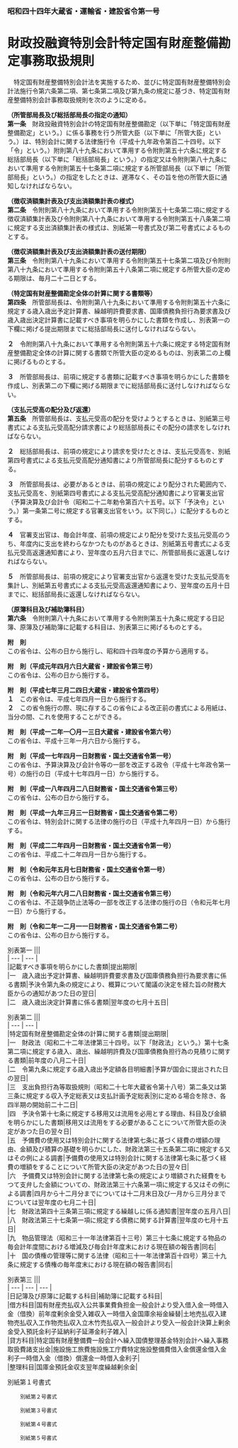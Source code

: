 ### 昭和四十四年大蔵省・運輸省・建設省令第一号  
# 財政投融資特別会計特定国有財産整備勘定事務取扱規則  
　特定国有財産整備特別会計法を実施するため、並びに特定国有財産整備特別会計法施行令第六条第二項、第七条第二項及び第九条の規定に基づき、特定国有財産整備特別会計事務取扱規則を次のように定める。  
  
**（所管部局長及び総括部局長の指定の通知）**  
**第一条**　財政投融資特別会計の特定国有財産整備勘定（以下単に「特定国有財産整備勘定」という。）に係る事務を行う所管大臣（以下単に「所管大臣」という。）は、特別会計に関する法律施行令（平成十九年政令第百二十四号。以下「令」という。）附則第八十九条において準用する令附則第五十六条に規定する総括部局長（以下単に「総括部局長」という。）の指定又は令附則第八十九条において準用する令附則第五十七条第二項に規定する所管部局長（以下単に「所管部局長」という。）の指定をしたときは、遅滞なく、その旨を他の所管大臣に通知しなければならない。  
  
**（徴収済額集計表及び支出済額集計表の様式）**  
**第二条**　令附則第八十九条において準用する令附則第五十七条第二項に規定する徴収済額集計表及び令附則第八十九条において準用する令附則第五十八条第二項に規定する支出済額集計表の様式は、別紙第一号書式及び第二号書式によるものとする。  
  
**（徴収済額集計表及び支出済額集計表の送付期限）**  
**第三条**　令附則第八十九条において準用する令附則第五十七条第二項及び令附則第八十九条において準用する令附則第五十八条第二項に規定する所管大臣の定める期限は、毎月二十二日とする。  
  
**（特定国有財産整備勘定全体の計算に関する書類等）**  
**第四条**　所管部局長は、令附則第八十九条において準用する令附則第五十六条に規定する歳入歳出予定計算書、繰越明許費要求書、国庫債務負担行為要求書及び歳入歳出決定計算書に記載すべき事項を明らかにした書類を作成し、別表第一の下欄に掲げる提出期限までに総括部局長に送付しなければならない。  
  
**２**　令附則第八十九条において準用する令附則第五十六条に規定する特定国有財産整備勘定全体の計算に関する書類で所管大臣の定めるものは、別表第二の上欄に掲げるものとする。  
  
**３**　所管部局長は、前項に規定する書類に記載すべき事項を明らかにした書類を作成し、別表第二の下欄に掲げる期限までに総括部局長に送付しなければならない。  
  
**（支払元受高の配分及び返還）**  
**第五条**　所管部局長は、支払元受高の配分を受けようとするときは、別紙第三号書式による支払元受高配分請求書により総括部局長にその配分の請求をしなければならない。  
  
**２**　総括部局長は、前項の規定により請求を受けたときは、支払元受高を、別紙第四号書式による支払元受高配分通知書により所管部局長に配分するものとする。  
  
**３**　所管部局長は、必要があるときは、前項の規定により配分された範囲内で、支払元受高を、別紙第四号書式による支払元受高配分通知書により官署支出官（予算決算及び会計令（昭和二十二年勅令第百六十五号。以下「予決令」という。）第一条第二号に規定する官署支出官をいう。以下同じ。）に配分するものとする。  
  
**４**　官署支出官は、毎会計年度、前項の規定により配分を受けた支払元受高のうち、年度内に支出を終わらなかつたものがあるときは、別紙第五号書式による支払元受高返還通知書により、翌年度の五月六日までに、所管部局長に返還しなければならない。  
  
**５**　所管部局長は、前項の規定により官署支出官から返還を受けた支払元受高を集計し、別紙第五号書式による支払元受高返還通知書により、翌年度の五月十日までに、総括部局長に返還しなければならない。  
  
**（原簿科目及び補助簿科目）**  
**第六条**　令附則第八十九条において準用する令附則第五十九条に規定する日記簿、原簿及び補助簿に記載する科目は、別表第三に掲げるものとする。  
  
**附　則**  
この省令は、公布の日から施行し、昭和四十四年度の予算から適用する。  
  
**附　則（平成元年四月六日大蔵省・建設省令第三号）**  
この省令は、公布の日から施行する。  
  
**附　則（平成七年三月二四日大蔵省・建設省令第四号）**  
**１**　この省令は、平成七年四月一日から施行する。  
**２**　この省令施行の際、現に存するこの省令による改正前の書式による用紙は、当分の間、これを使用することができる。  
  
**附　則（平成一二年一〇月一三日大蔵省・建設省令第六号）**  
この省令は、平成十三年一月六日から施行する。  
  
**附　則（平成一七年四月一日財務省・国土交通省令第一号）**  
この省令は、予算決算及び会計令等の一部を改正する政令（平成十七年政令第一号）の施行の日（平成十七年四月一日）から施行する。  
  
**附　則（平成一八年四月二八日財務省・国土交通省令第三号）**  
この省令は、公布の日から施行する。  
  
**附　則（平成一九年三月三一日財務省・国土交通省令第二号）**  
この省令は、特別会計に関する法律の施行の日（平成十九年四月一日）から施行する。  
  
**附　則（平成二二年四月一日財務省・国土交通省令第一号）**  
この省令は、平成二十二年四月一日から施行する。  
  
**附　則（令和元年五月七日財務省・国土交通省令第一号）**  
この省令は、公布の日から施行する。  
  
**附　則（令和元年六月二八日財務省・国土交通省令第三号）**  
この省令は、不正競争防止法等の一部を改正する法律の施行の日（令和元年七月一日）から施行する。  
  
**附　則（令和二年一二月一一日財務省・国土交通省令第二号）**  
この省令は、公布の日から施行する。  
  
別表第一
|||  
| --- | --- |  
|記載すべき事項を明らかにした書類|提出期限|  
|一　歳入歳出予定計算書、繰越明許費要求書及び国庫債務負担行為要求書に係る書類|予決令第九条の規定により、概算について閣議の決定を経た旨の財務大臣からの通知があつた日の翌日|  
|二　歳入歳出決定計算書に係る書類|翌年度の七月十五日|  
  
別表第二
|||  
| --- | --- |  
|特定国有財産整備勘定全体の計算に関する書類|提出期限|  
|一　財政法（昭和二十二年法律第三十四号。以下「財政法」という。）第十七条第二項に規定する歳入、歳出、繰越明許費及び国庫債務負担行為の見積りに関する書類|前年度の八月二十日|  
|二　令第九条に規定する歳入歳出予定額各目明細書|予算が国会に提出された日の翌日|  
|三　支出負担行為等取扱規則（昭和二十七年大蔵省令第十八号）第二条又は第三条に規定する収入予定総表又は支払計画予定総表|別に定める場合を除き、各四半期の開始前二十二日|  
|四　予決令第十七条に規定する移用又は流用を必用とする理由、科目及び金額を明らかにした書類|移用又は流用をする必要があることについて所管大臣の決定があつた日の翌々日|  
|五　予備費の使用又は特別会計に関する法律第七条に基づく経費の増額の理由、金額及び積算の基礎を明らかにした、財政法第三十五条第二項に規定する又はその例による調書|予備費の使用又は特別会計に関する法律第七条に基づく経費の増額をすることについて所管大臣の決定があつた日の翌々日|  
|六　予備費又は特別会計に関する法律第七条の規定により増額された経費をもつて支弁した金額についての、財政法第三十六条第一項に規定する又はその例による調書|四月から十二月分までについては十二月末日及び一月から三月分までについては翌年度の七月二十日|  
|七　財政法第四十三条第三項に規定する繰越しに係る通知書|翌年度の五月八日|  
|八　財政法第三十七条第一項に規定する債務に関する計算書|翌年度の七月十五日|  
|九　物品管理法（昭和三十一年法律第百十三号）第三十七条に規定する物品の毎会計年度間における増減及び毎会計年度末における現在額の報告書|同右|  
|十　国の債権の管理等に関する法律（昭和三十一年法律第百十四号）第三十九条に規定する債権の毎年度末における現在額の報告書|同右|  
  
別表第三
|||  
| --- | --- | --- |  
|日記簿及び原簿に記載する科目|補助簿に記載する科目|  
|借方科目|国有財産売払収入公共事業費負担金一般会計より受入借入金一時借入金（借換）前年度剰余金受入雑収入一時借入金国庫余裕金繰替|土地売払収入建物売払収入工作物売払収入立木竹売払収入一般会計より受入一般会計決算上剰余金受入預託金利子延納利子延滞金利子雑入|  
|貸方科目|特定国有財産整備費一般会計へ繰入国債整理基金特別会計へ繰入事務取扱費諸支出金|施設施工旅費施設施工庁費特定施設整備費借入金償還金借入金利子一時借入金（借換）償還金一時借入金利子|  
|整理科目|国庫金預託金収支翌年度繰越剰余金|  
  
別紙第１号書式
          
        別紙第２号書式
          
        別紙第３号書式
          
        別紙第４号書式
          
        別紙第５号書式
          
        